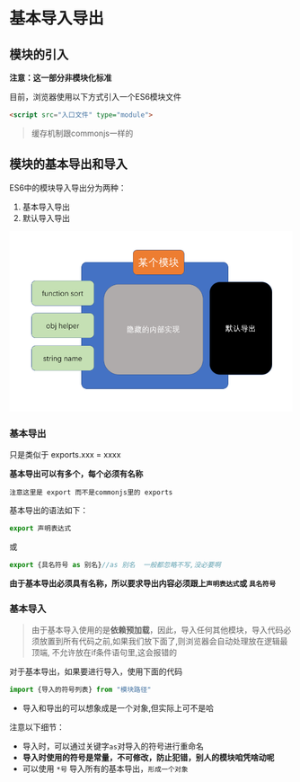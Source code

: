 # 基本导入导出

## 模块的引入

**注意：这一部分非模块化标准**

目前，浏览器使用以下方式引入一个ES6模块文件

```html
<script src="入口文件" type="module">
```

> 缓存机制跟commonjs一样的

## 模块的基本导出和导入

ES6中的模块导入导出分为两种：

1. 基本导入导出
2. 默认导入导出

![](assets/2019-12-03-17-00-44.png)

### 基本导出

只是类似于  exports.xxx = xxxx 

**基本导出可以有多个，每个必须有名称**

`注意这里是 export 而不是commonjs里的 exports `

基本导出的语法如下：

```js
export 声明表达式
```

或

```js
export {具名符号 as 别名}//as 别名  一般都忽略不写,没必要啊
```

**由于基本导出必须具有名称，所以要求导出内容必须跟上`声明表达式`或 `具名符号`**


### 基本导入

> 由于基本导入使用的是**依赖预加载**，因此，导入任何其他模块，导入代码必须放置到所有代码之前,如果我们放下面了,则浏览器会自动处理放在逻辑最顶端, 不允许放在if条件语句里,这会报错的

对于基本导出，如果要进行导入，使用下面的代码

```js
import {导入的符号列表} from "模块路径" 
```

- 导入和导出的可以想象成是一个对象,但实际上可不是哈

注意以下细节：

- 导入时，可以通过关键字```as```对导入的符号进行重命名
- **导入时使用的符号是常量，不可修改，防止犯错，别人的模块咱凭啥动呢**
- 可以使用 `*号` 导入所有的基本导出，`形成一个对象`